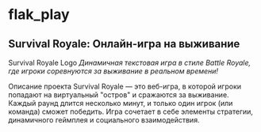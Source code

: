 # flak_play
## Survival Royale: Онлайн-игра на выживание
Survival Royale Logo
_Динамичная текстовая игра в стиле Battle Royale, где игроки соревнуются за выживание в реальном времени!_

Описание проекта
Survival Royale — это веб-игра, в которой игроки попадают на виртуальный "остров" и сражаются за выживание. Каждый раунд длится несколько минут, и только один игрок (или команда) сможет победить. Игра сочетает в себе элементы стратегии, динамичного геймплея и социального взаимодействия.
